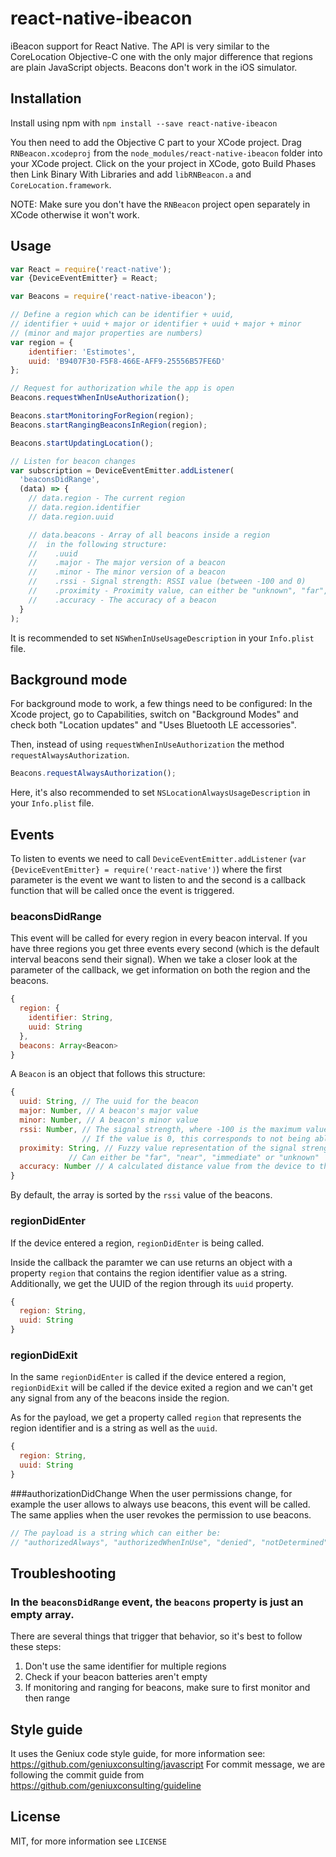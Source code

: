 # react-native-ibeacon
iBeacon support for React Native. The API is very similar to the CoreLocation Objective-C one with the only major difference that regions are plain JavaScript objects.
Beacons don't work in the iOS simulator.

## Installation
Install using npm with `npm install --save react-native-ibeacon`

You then need to add the Objective C part to your XCode project. Drag `RNBeacon.xcodeproj` from the `node_modules/react-native-ibeacon` folder into your XCode project. Click on the your project in XCode, goto Build Phases then Link Binary With Libraries and add `libRNBeacon.a` and `CoreLocation.framework`.

NOTE: Make sure you don't have the `RNBeacon` project open separately in XCode otherwise it won't work.

## Usage
```javascript
var React = require('react-native');
var {DeviceEventEmitter} = React;

var Beacons = require('react-native-ibeacon');

// Define a region which can be identifier + uuid, 
// identifier + uuid + major or identifier + uuid + major + minor
// (minor and major properties are numbers)
var region = {
	identifier: 'Estimotes',
	uuid: 'B9407F30-F5F8-466E-AFF9-25556B57FE6D'	
};

// Request for authorization while the app is open
Beacons.requestWhenInUseAuthorization();

Beacons.startMonitoringForRegion(region);
Beacons.startRangingBeaconsInRegion(region);

Beacons.startUpdatingLocation();

// Listen for beacon changes
var subscription = DeviceEventEmitter.addListener(
  'beaconsDidRange',
  (data) => {
  	// data.region - The current region
  	// data.region.identifier
  	// data.region.uuid

  	// data.beacons - Array of all beacons inside a region
  	//	in the following structure:
  	//	  .uuid
  	//	  .major - The major version of a beacon
  	//	  .minor - The minor version of a beacon
  	//	  .rssi - Signal strength: RSSI value (between -100 and 0)
  	// 	  .proximity - Proximity value, can either be "unknown", "far", "near" or "immediate"
  	//	  .accuracy - The accuracy of a beacon
  }
);
```

It is recommended to set `NSWhenInUseUsageDescription` in your `Info.plist` file.

## Background mode
For background mode to work, a few things need to be configured:
In the Xcode project, go to Capabilities, switch on "Background Modes" and check both "Location updates" and "Uses Bluetooth LE accessories".


Then, instead of using `requestWhenInUseAuthorization` the method `requestAlwaysAuthorization`.
```javascript
Beacons.requestAlwaysAuthorization();
```

Here, it's also recommended to set `NSLocationAlwaysUsageDescription` in your `Info.plist` file.

## Events
To listen to events we need to call `DeviceEventEmitter.addListener` (`var {DeviceEventEmitter} = require('react-native')`) where the first parameter is the event we want to listen to and the second is a callback function that will be called once the event is triggered.

### beaconsDidRange
This event will be called for every region in every beacon interval. If you have three regions you get three events every second (which is the default interval beacons send their signal).
When we take a closer look at the parameter of the callback, we get information on both the region and the beacons.
```javascript
{
  region: {
    identifier: String,
    uuid: String
  },
  beacons: Array<Beacon>
}
```

A `Beacon` is an object that follows this structure:
```javascript
{
  uuid: String, // The uuid for the beacon
  major: Number, // A beacon's major value
  minor: Number, // A beacon's minor value
  rssi: Number, // The signal strength, where -100 is the maximum value and 0 the minium. 
                // If the value is 0, this corresponds to not being able to get a precise value
  proximity: String, // Fuzzy value representation of the signal strength.
  		     // Can either be "far", "near", "immediate" or "unknown"
  accuracy: Number // A calculated distance value from the device to the beacon
}
```
By default, the array is sorted by the `rssi` value of the beacons.

### regionDidEnter
If the device entered a region, `regionDidEnter` is being called.

Inside the callback the paramter we can use returns an object with a property `region` that contains the region identifier value as a string. Additionally, we get the UUID of the region through its `uuid` property.
```javascript
{
  region: String,
  uuid: String
}
```

### regionDidExit
In the same `regionDidEnter` is called if the device entered a region, `regionDidExit` will be called if the device exited a region and we can't get any signal from any of the beacons inside the region.

As for the payload, we get a property called `region` that represents the region identifier and is a string as well as the `uuid`.
```javascript
{
  region: String,
  uuid: String
}
```

###authorizationDidChange
When the user permissions change, for example the user allows to always use beacons, this event will be called. The same applies when the user revokes the permission to use beacons.
```javascript
// The payload is a string which can either be:
// "authorizedAlways", "authorizedWhenInUse", "denied", "notDetermined" or "restricted"
```

## Troubleshooting

### In the `beaconsDidRange` event, the `beacons` property is just an empty array.
There are several things that trigger that behavior, so it's best to follow these steps:

1. Don't use the same identifier for multiple regions
2. Check if your beacon batteries aren't empty
3. If monitoring and ranging for beacons, make sure to first monitor and then range

## Style guide
It uses the Geniux code style guide, for more information see: https://github.com/geniuxconsulting/javascript
For commit message, we are following the commit guide from https://github.com/geniuxconsulting/guideline

## License
MIT, for more information see `LICENSE`
